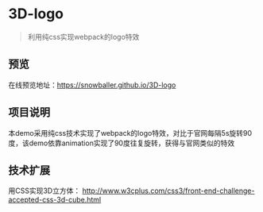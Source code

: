 # 3D-logo

> 利用纯css实现webpack的logo特效

## 预览

在线预览地址：<https://snowballer.github.io/3D-logo>

## 项目说明

本demo采用纯css技术实现了webpack的logo特效，对比于官网每隔5s旋转90度，该demo依靠animation实现了90度往复旋转，获得与官网类似的特效

## 技术扩展

用CSS实现3D立方体： <http://www.w3cplus.com/css3/front-end-challenge-accepted-css-3d-cube.html>
